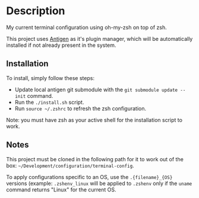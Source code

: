 # Description

My current terminal configuration using oh-my-zsh on top of zsh.

This project uses [Antigen](https://github.com/zsh-users/antigen) as it's plugin
manager, which will be automatically installed if not already present in the system.

## Installation

To install, simply follow these steps:

- Update local antigen git submodule with the `git submodule update --init` command.
- Run the `./install.sh` script.
- Run `source ~/.zshrc` to refresh the zsh configuration.

Note: you must have zsh as your active shell for the installation script to work.

## Notes

This project must be cloned in the following path for it to work out of the
box: `~/Development/configuration/terminal-config`.

To apply configurations specific to an OS, use the `.{filename}_{OS}` versions
(example: `.zshenv_linux` will be applied to `.zshenv` only if the `uname`
command returns "Linux" for the current OS.
